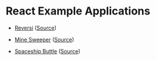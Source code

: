 # React Example Applications

- [Reversi](https://enakai00.github.io/react_examples/contents/reversi/) ([Source](https://github.com/enakai00/react_reversi))

- [Mine Sweeper](https://enakai00.github.io/react_examples/contents/minesweeper/) ([Source](https://github.com/enakai00/react_mine_sweeper))

- [Spaceship Buttle](https://enakai00.github.io/react_examples/contents/spaceship_battle/) ([Source](https://github.com/enakai00/react_spaceship_battle))

